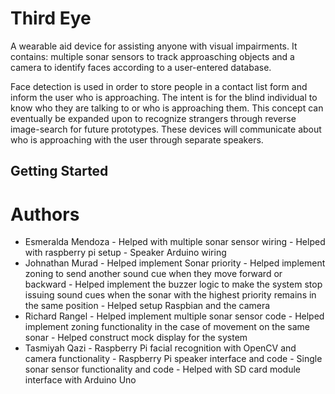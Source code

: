 # Third Eye

A wearable aid device for assisting anyone with visual impairments. It contains: multiple sonar sensors to track approasching objects and a camera to identify faces according to a user-entered database. 

Face detection is used in order to store people in a contact list form and inform the user who is approaching. The intent is for the blind individual to know who they are talking to or who is approaching them. This concept can eventually be expanded upon to recognize strangers through reverse image-search for future prototypes. These devices will communicate about who is approaching with the user through separate speakers.

## Getting Started

# Authors

- Esmeralda Mendoza 
		- Helped with multiple sonar sensor wiring
		- Helped with raspberry pi setup
		- Speaker Arduino wiring
- Johnathan Murad
		- Helped implement Sonar priority
		- Helped implement zoning to send another sound cue when they move forward or backward
		- Helped implement the buzzer logic to make the system stop issuing sound cues when the sonar
		with the highest priority remains in the same position
		- Helped setup Raspbian and the camera
- Richard Rangel
		- Helped implement multiple sonar sensor code
		- Helped implement zoning functionality in the case of movement on the same sonar
		- Helped construct mock display for the system
- Tasmiyah Qazi
		- Raspberry Pi facial recognition with OpenCV and camera functionality
		- Raspberry Pi speaker interface and code
		- Single sonar sensor functionality and code
		- Helped with SD card module interface with Arduino Uno

